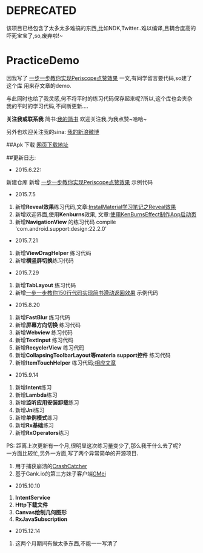
# DEPRECATED

该项目已经包含了太多太多难搞的东西,比如NDK,Twitter..难以编译,且耦合度高的吓死宝宝了,so,废弃啦!~

# PracticeDemo

因我写了 [一步一步教你实现Periscope点赞效果](http://www.jianshu.com/p/03fdcfd3ae9c) 一文,有同学留言要代码,so建了这个库
用来存文章的demo.

与此同时也给了我灵感,何不将平时的练习代码保存起来呢?所以,这个库也会夹杂我的平时的学习代码,不间断更新....


**关注我或联系我**
简书:[我的简书](http://www.jianshu.com/users/ec59bd61433a/latest_articles)
欢迎关注我,为我点赞~哈哈~

另外也欢迎关注我的sina:
[我的新浪微博](http://weibo.com/alancheeen/profile?rightmod=1&wvr=6&mod=personinfo)


##Apk 下载
[网页下载地址](http://fir.im/p3jf)



##更新日志:

- 2015.6.22:

新建仓库
新增 [一步一步教你实现Periscope点赞效果](http://www.jianshu.com/p/03fdcfd3ae9c) 示例代码

- 2015.7.5

1. 新增**Reveal效果**练习代码,文章:[InstalMaterial学习笔记之Reveal效果](http://www.jianshu.com/p/35492fb2c269)
2. 新增欢迎界面,使用**Kenburns**效果, 文章:[使用KenBurnsEffect制作App启动页](http://www.jianshu.com/p/f47d6f16aef7)
3. 新增**NavigationView** 的练习代码 compile 'com.android.support:design:22.2.0'

- 2015.7.21

1. 新增**ViewDragHelper** 练习代码
2. 新增**横竖屏切换**练习代码

- 2015.7.29

1. 新增**TabLayout** 练习代码
2. 新增[一步一步教你150行代码实现简书滑动返回效果](http://www.jianshu.com/writer#/notebooks/1198969/notes/1667070/preview) 示例代码

- 2015.8.20

1. 新增**FastBlur** 练习代码
2. 新增**屏幕方向切换** 练习代码
3. 新增**Webview** 练习代码
4. 新增**TextInput** 练习代码
5. 新增**RecyclerView** 练习代码
6. 新增**CollapsingToolbarLayout等materia support控件** 练习代码
7. 新增**ItemTouchHelper** 练习代码;[相应文章](http://yifeiyuan.me/2015/08/18/ItemTouchHelper%E4%B9%8BSwipeDissmiss/)

- 2015.9.14  

1. 新增**Intent**练习
2. 新增**Lambda**练习
3. 新增**监听应用安装卸载**练习
4. 新增**Jni**练习
5. 新增**单例模式**练习
6. 新增**Rx基础**练习
7. 新增**RxOperators**练习

PS: 距离上次更新有一个月,很明显这次练习量变少了,那么我干什么去了呢?  
一方面比较忙,另外一方面,写了两个异常简单的开源项目.  
1. 用于捕获崩溃的[CrashCatcher](https://github.com/AlanCheen/CrashCatcher)  
2. 基于Gank.io的第三方妹子客户端[GMei](https://github.com/AlanCheen/GMei)


- 2015.10.10
1. **IntentService**
2. **Http下载文件**
3. **Canvas绘制几何图形**
4. **RxJavaSubscription**

- 2015.12.14
1. 这两个月期间有做太多东西,不能一一写清了
